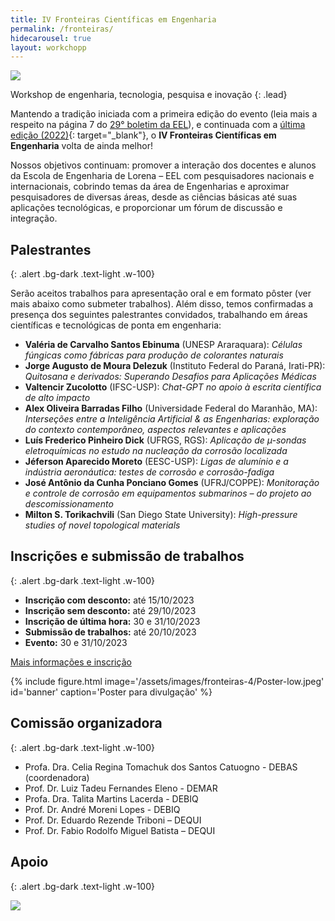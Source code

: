 ```yaml
---
title: IV Fronteiras Científicas em Engenharia
permalink: /fronteiras/
hidecarousel: true
layout: workchopp
---
```


<img src="{{site.baseurl}}/assets/images/fronteiras-4/logo.jpeg" class="img-fluid">

Workshop de engenharia, tecnologia, pesquisa e inovação
{: .lead}

<!-- <h2 class="text-danger">Inscrições prorrogadas até 08 de outubro!</h2> -->

<!-- <a class="btn btn-lg btn-primary mb-2" href="https://forms.gle/Nhd6sqa2YUNYr7AE8" id="no-ext-link" target="\_blank">Inscreva-se!</a> -->

<!-- <a class="btn btn-lg btn-primary my-1" href="{{site.baseurl}}/assets/images/fronteiras-2/poster-programa.pdf" target="\_blank">Programação completa (pdf)</a><br> -->
<!-- <a class="btn btn-lg btn-primary my-1" href="{{site.baseurl}}/assets/images/fronteiras-2/booklet_online.pdf" target="\_blank">Caderno de resumos (pdf)</a><br> -->
<!-- <a class="btn btn-lg btn-primary my-1" href="{{site.baseurl}}/fronteiras2/fotos">Fotos</a> -->

Mantendo a tradição iniciada com a primeira edição do evento (leia mais a respeito na página 7 do <a href="https://site.eel.usp.br/sites/files/eel/publico/boletim/Boletim_EEL_USP_29.pdf" target="\_blank">29° boletim da EEL</a>), e continuada com a [última edição (2022)]({{site.baseurl}}/fronteiras2022){: target="_blank"}, o **IV Fronteiras Científicas em Engenharia** volta de ainda melhor! 

Nossos objetivos continuam: promover a interação dos docentes e alunos da Escola de Engenharia de Lorena – EEL com pesquisadores nacionais
e internacionais, cobrindo temas da área de Engenharias e aproximar pesquisadores de diversas áreas, desde as ciências básicas até suas aplicações tecnológicas, e proporcionar um fórum de discussão e integração.

## Palestrantes
{: .alert .bg-dark .text-light .w-100}

Serão aceitos trabalhos para apresentação oral e em formato pôster (ver mais abaixo como submeter trabalhos). Além disso, temos confirmadas a presença dos seguintes palestrantes convidados, trabalhando em áreas científicas e tecnológicas de ponta em engenharia:

- **Valéria de Carvalho Santos Ebinuma** (UNESP Araraquara): *Células fúngicas como fábricas para produção de colorantes naturais*
- **Jorge Augusto de Moura Delezuk** (Instituto Federal do Paraná, Irati-PR): *Quitosana e derivados: Superando Desafios para Aplicações Médicas*
- **Valtencir Zucolotto** (IFSC-USP): *Chat-GPT no apoio à escrita científica de alto impacto*
- **Alex Oliveira Barradas Filho** (Universidade Federal do Maranhão, MA): *Interseções entre a Inteligência Artificial & as Engenharias: exploração do contexto contemporâneo, aspectos relevantes e aplicações*
- **Luís Frederico Pinheiro Dick** (UFRGS, RGS): *Aplicação de µ-sondas eletroquímicas no estudo na nucleação da corrosão localizada*
- **Jéferson Aparecido Moreto** (EESC-USP): *Ligas de alumínio e a indústria aeronáutica: testes de corrosão e corrosão-fadiga*
- **José Antônio da Cunha Ponciano Gomes** (UFRJ/COPPE): *Monitoração e controle de corrosão em equipamentos submarinos – do projeto ao descomissionamento*
- **Milton S. Torikachvili** (San Diego State University): *High-pressure studies of novel topological materials*
  
## Inscrições e submissão de trabalhos
{: .alert .bg-dark .text-light .w-100}

- **Inscrição com desconto:** até 15/10/2023
- **Inscrição sem desconto:** até 29/10/2023
- **Inscrição de última hora:** 30 e 31/10/2023
- **Submissão de trabalhos:** até 20/10/2023
- **Evento:** 30 e 31/10/2023

<a class="btn btn-lg btn-primary my-1" href="https://www.even3.com.br/iv-fronteiras-cientificas-em-engenharia-394546/" target="_blank">Mais informações e inscrição</a>

{% include figure.html image='/assets/images/fronteiras-4/Poster-low.jpeg' id='banner' caption='Poster para divulgação' %}

## Comissão organizadora
{: .alert .bg-dark .text-light .w-100}

- Profa. Dra. Celia Regina Tomachuk dos Santos Catuogno - DEBAS (coordenadora)
- Prof. Dr. Luiz Tadeu Fernandes Eleno - DEMAR
- Profa. Dra. Talita Martins Lacerda - DEBIQ
- Prof. Dr. André Moreni Lopes - DEBIQ
- Prof. Dr. Eduardo Rezende Triboni – DEQUI
- Prof. Dr. Fabio Rodolfo Miguel Batista – DEQUI

## Apoio
{: .alert .bg-dark .text-light .w-100}

<a href="http://www.fapesp.br" id="no-ext-link" target="_blank"><img src="{{site.baseurl}}/assets/images/logos/logo-fapesp-1200x480.jpg" class="img-fluid w-50"></a>
